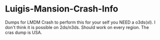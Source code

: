 # Luigis-Mansion-Crash-Info
Dumps for LMDM Crash
to perform this for your self you NEED a o3ds(xl).
I don't think it is possible on 2ds/n3ds.
Should work on every region. The cras dump is USA.
